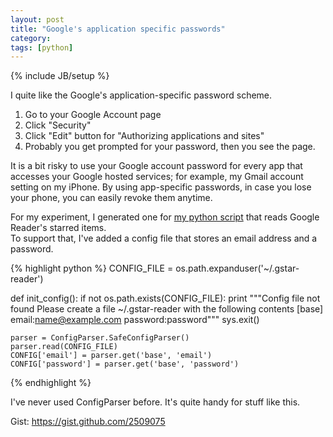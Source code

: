 ```yaml
---
layout: post
title: "Google's application specific passwords"
category: 
tags: [python]
---
```

{% include JB/setup %}

I quite like the Google's application-specific password scheme.  
1. Go to your Google Account page
1. Click "Security"
1. Click "Edit" button for "Authorizing applications and sites"
1. Probably you get prompted for your password, then you see the page.

It is a bit risky to use your Google account password for every app that accesses your Google hosted services; for example, my Gmail account setting on my iPhone. By using app-specific passwords, in case you lose your phone, you can easily revoke them anytime.

For my experiment, I generated one for [my python script](/2012/07/09/open-google-readers-starred-items-part-ii/) that reads Google Reader's starred items.  
To support that, I've added a config file that stores an email address and a password.

{% highlight python %}
CONFIG_FILE = os.path.expanduser('~/.gstar-reader')

def init_config():
    if not os.path.exists(CONFIG_FILE):
        print """Config file not found
Please create a file ~/.gstar-reader with the following contents
[base]
email:name@example.com
password:password"""
        sys.exit()

    parser = ConfigParser.SafeConfigParser()
    parser.read(CONFIG_FILE)
    CONFIG['email'] = parser.get('base', 'email')
    CONFIG['password'] = parser.get('base', 'password')

{% endhighlight %}

I've never used ConfigParser before. It's quite handy for stuff like this.

Gist: <https://gist.github.com/2509075>

